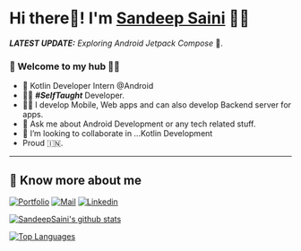 # Hi there👋! I'm [Sandeep Saini](https://sandeepsaini.me/) 🙋‍♂️


_**LATEST UPDATE:**_ _Exploring Android Jetpack Compose_ 🥽.

### 🎍 Welcome to my hub 👨‍💻

- 👦 Kotlin Developer Intern @Android
- 👨‍💻 ***#SelfTaught*** Developer.
- 👨‍💻 I develop Mobile, Web apps and can also develop Backend server for apps.
- 💬 Ask me about Android Development or any tech related stuff.
- 💞️ I’m looking to collaborate in ...Kotlin Development
- Proud 🇮🇳.

---

## 🔗 Know more about me 

[![Portfolio](https://img.shields.io/badge/-Portfolio-black?style=for-the-badge&logo=google-chrome&logoColor=white)](https://sandeepsaini.me/)
[![Mail](https://img.shields.io/badge/-Say%20Hi!-black?style=for-the-badge&logo=gmail)](sandeepsaini74608@gmail.com)
[![Linkedin](https://img.shields.io/badge/-LinkedIn-black?style=for-the-badge&logo=Linkedin)](https://www.linkedin.com/in/sandeep-saini-6a32801b3/)


[![SandeepSaini's github stats](https://github-readme-stats.vercel.app/api?username=SandeepSaini9&count_private=true&show_icons=true&theme=gruvbox_light&hide_rank=false)](https://github.com/SandeepSaini9/github-readme-stats)


[![Top Languages](https://github-readme-stats.vercel.app/api/top-langs/?username=SandeepSaini9&theme=gruvbox_light)](https://github.com/SandeepSaini9/github-readme-stats)
